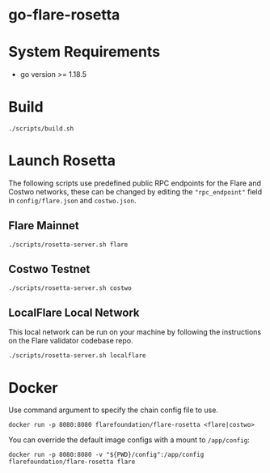 # go-flare-rosetta

# System Requirements
- go version >= 1.18.5

# Build
```
./scripts/build.sh
```

# Launch Rosetta

The following scripts use predefined public RPC endpoints for the Flare and Costwo networks, these can be changed by editing the `"rpc_endpoint"` field in `config/flare.json` and `costwo.json`. 

## Flare Mainnet
```
./scripts/rosetta-server.sh flare
```

## Costwo Testnet
```
./scripts/rosetta-server.sh costwo
```

## LocalFlare Local Network
This local network can be run on your machine by following the instructions on the Flare validator codebase repo.
```
./scripts/rosetta-server.sh localflare
```

# Docker

Use command argument to specify the chain config file to use.

```
docker run -p 8080:8080 flarefoundation/flare-rosetta <flare|costwo>
```

You can override the default image configs with a mount to `/app/config`:

```
docker run -p 8080:8080 -v "${PWD}/config":/app/config flarefoundation/flare-rosetta flare
```